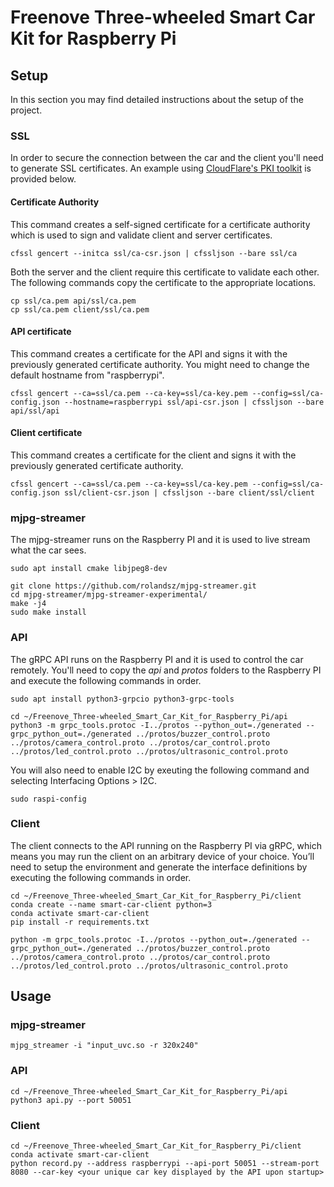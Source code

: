 
# Freenove Three-wheeled Smart Car Kit for Raspberry Pi

## Setup

In this section you may find detailed instructions about the setup of the project. 

### SSL
In order to secure the connection between the car and the client you'll need to generate SSL certificates. An example using [CloudFlare's PKI toolkit](https://blog.cloudflare.com/introducing-cfssl/) is provided below.
#### Certificate Authority
This command creates a self-signed certificate for a certificate authority which is used to sign and validate client and server certificates.
```
cfssl gencert --initca ssl/ca-csr.json | cfssljson --bare ssl/ca
```
Both the server and the client require this certificate to validate each other. The following commands copy the certificate to the appropriate locations.
```
cp ssl/ca.pem api/ssl/ca.pem
cp ssl/ca.pem client/ssl/ca.pem
```

#### API certificate
This command creates a certificate for the API and signs it with the previously generated certificate authority. You might need to change the default hostname from "raspberrypi".
```
cfssl gencert --ca=ssl/ca.pem --ca-key=ssl/ca-key.pem --config=ssl/ca-config.json --hostname=raspberrypi ssl/api-csr.json | cfssljson --bare api/ssl/api
```

#### Client certificate
This command creates a certificate for the client and signs it with the previously generated certificate authority.
```
cfssl gencert --ca=ssl/ca.pem --ca-key=ssl/ca-key.pem --config=ssl/ca-config.json ssl/client-csr.json | cfssljson --bare client/ssl/client
```

### mjpg-streamer

The mjpg-streamer runs on the Raspberry PI and it is used to live stream what the car sees.

```
sudo apt install cmake libjpeg8-dev

git clone https://github.com/rolandsz/mjpg-streamer.git
cd mjpg-streamer/mjpg-streamer-experimental/
make -j4
sudo make install
```

### API
The gRPC API runs on the Raspberry PI and it is used to control the car remotely. You'll need to copy the *api* and *protos* folders to the Raspberry PI and execute the following commands in order.

```
sudo apt install python3-grpcio python3-grpc-tools

cd ~/Freenove_Three-wheeled_Smart_Car_Kit_for_Raspberry_Pi/api
python3 -m grpc_tools.protoc -I../protos --python_out=./generated --grpc_python_out=./generated ../protos/buzzer_control.proto ../protos/camera_control.proto ../protos/car_control.proto ../protos/led_control.proto ../protos/ultrasonic_control.proto 
```

You will also need to enable I2C by exeuting the following command and selecting Interfacing Options > I2C.

```
sudo raspi-config
```

### Client
The client connects to the API running on the Raspberry PI via gRPC, which means you may run the client on an arbitrary device of your choice. You’ll need to setup the environment and generate the interface definitions by executing the following commands in order.

```
cd ~/Freenove_Three-wheeled_Smart_Car_Kit_for_Raspberry_Pi/client
conda create --name smart-car-client python=3
conda activate smart-car-client
pip install -r requirements.txt

python -m grpc_tools.protoc -I../protos --python_out=./generated --grpc_python_out=./generated ../protos/buzzer_control.proto ../protos/camera_control.proto ../protos/car_control.proto ../protos/led_control.proto ../protos/ultrasonic_control.proto 
```

## Usage

### mjpg-streamer
```
mjpg_streamer -i "input_uvc.so -r 320x240"
```

### API
```
cd ~/Freenove_Three-wheeled_Smart_Car_Kit_for_Raspberry_Pi/api
python3 api.py --port 50051
```

### Client
```
cd ~/Freenove_Three-wheeled_Smart_Car_Kit_for_Raspberry_Pi/client
conda activate smart-car-client
python record.py --address raspberrypi --api-port 50051 --stream-port 8080 --car-key <your unique car key displayed by the API upon startup>
```
